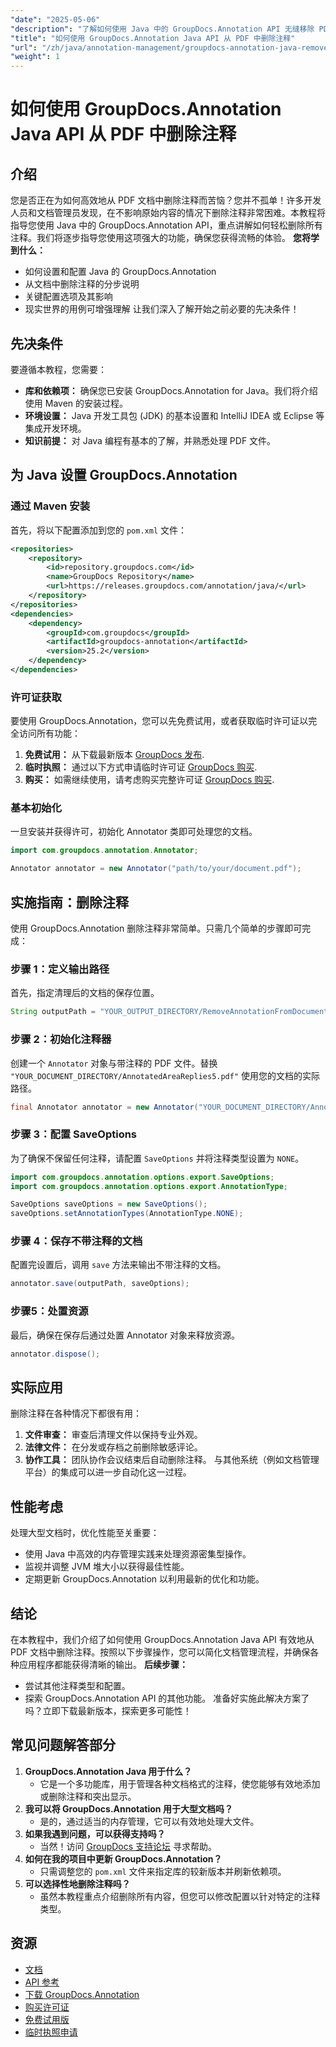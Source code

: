 ```yaml
---
"date": "2025-05-06"
"description": "了解如何使用 Java 中的 GroupDocs.Annotation API 无缝移除 PDF 文档中的注释。按照我们的分步指南，高效管理文档。"
"title": "如何使用 GroupDocs.Annotation Java API 从 PDF 中删除注释"
"url": "/zh/java/annotation-management/groupdocs-annotation-java-remove-pdf-annotations/"
"weight": 1
---
```


# 如何使用 GroupDocs.Annotation Java API 从 PDF 中删除注释
## 介绍
您是否正在为如何高效地从 PDF 文档中删除注释而苦恼？您并不孤单！许多开发人员和文档管理员发现，在不影响原始内容的情况下删除注释非常困难。本教程将指导您使用 Java 中的 GroupDocs.Annotation API，重点讲解如何轻松删除所有注释。我们将逐步指导您使用这项强大的功能，确保您获得流畅的体验。
**您将学到什么：**
- 如何设置和配置 Java 的 GroupDocs.Annotation
- 从文档中删除注释的分步说明
- 关键配置选项及其影响
- 现实世界的用例可增强理解
让我们深入了解开始之前必要的先决条件！
## 先决条件
要遵循本教程，您需要：
- **库和依赖项：** 确保您已安装 GroupDocs.Annotation for Java。我们将介绍使用 Maven 的安装过程。
- **环境设置：** Java 开发工具包 (JDK) 的基本设置和 IntelliJ IDEA 或 Eclipse 等集成开发环境。
- **知识前提：** 对 Java 编程有基本的了解，并熟悉处理 PDF 文件。
## 为 Java 设置 GroupDocs.Annotation
### 通过 Maven 安装
首先，将以下配置添加到您的 `pom.xml` 文件：
```xml
<repositories>
    <repository>
        <id>repository.groupdocs.com</id>
        <name>GroupDocs Repository</name>
        <url>https://releases.groupdocs.com/annotation/java/</url>
    </repository>
</repositories>
<dependencies>
    <dependency>
        <groupId>com.groupdocs</groupId>
        <artifactId>groupdocs-annotation</artifactId>
        <version>25.2</version>
    </dependency>
</dependencies>
```
### 许可证获取
要使用 GroupDocs.Annotation，您可以先免费试用，或者获取临时许可证以完全访问所有功能：
1. **免费试用：** 从下载最新版本 [GroupDocs 发布](https://releases。groupdocs.com/annotation/java/).
2. **临时执照：** 通过以下方式申请临时许可证 [GroupDocs 购买](https://purchase。groupdocs.com/temporary-license/).
3. **购买：** 如需继续使用，请考虑购买完整许可证 [GroupDocs 购买](https://purchase。groupdocs.com/buy).
### 基本初始化
一旦安装并获得许可，初始化 Annotator 类即可处理您的文档。
```java
import com.groupdocs.annotation.Annotator;

Annotator annotator = new Annotator("path/to/your/document.pdf");
```
## 实施指南：删除注释
使用 GroupDocs.Annotation 删除注释非常简单。只需几个简单的步骤即可完成：
### 步骤 1：定义输出路径
首先，指定清理后的文档的保存位置。
```java
String outputPath = "YOUR_OUTPUT_DIRECTORY/RemoveAnnotationFromDocument.pdf"; // 使用您的路径进行更新
```
### 步骤 2：初始化注释器
创建一个 `Annotator` 对象与带注释的 PDF 文件。替换 `"YOUR_DOCUMENT_DIRECTORY/AnnotatedAreaReplies5.pdf"` 使用您的文档的实际路径。
```java
final Annotator annotator = new Annotator("YOUR_DOCUMENT_DIRECTORY/AnnotatedAreaReplies5.pdf");
```
### 步骤 3：配置 SaveOptions
为了确保不保留任何注释，请配置 `SaveOptions` 并将注释类型设置为 `NONE`。
```java
import com.groupdocs.annotation.options.export.SaveOptions;
import com.groupdocs.annotation.options.export.AnnotationType;

SaveOptions saveOptions = new SaveOptions();
saveOptions.setAnnotationTypes(AnnotationType.NONE);
```
### 步骤 4：保存不带注释的文档
配置完设置后，调用 `save` 方法来输出不带注释的文档。
```java
annotator.save(outputPath, saveOptions);
```
### 步骤5：处置资源
最后，确保在保存后通过处置 Annotator 对象来释放资源。
```java
annotator.dispose();
```
## 实际应用
删除注释在各种情况下都很有用：
1. **文件审查：** 审查后清理文件以保持专业外观。
2. **法律文件：** 在分发或存档之前删除敏感评论。
3. **协作工具：** 团队协作会议结束后自动删除注释。
与其他系统（例如文档管理平台）的集成可以进一步自动化这一过程。
## 性能考虑
处理大型文档时，优化性能至关重要：
- 使用 Java 中高效的内存管理实践来处理资源密集型操作。
- 监视并调整 JVM 堆大小以获得最佳性能。
- 定期更新 GroupDocs.Annotation 以利用最新的优化和功能。
## 结论
在本教程中，我们介绍了如何使用 GroupDocs.Annotation Java API 有效地从 PDF 文档中删除注释。按照以下步骤操作，您可以简化文档管理流程，并确保各种应用程序都能获得清晰的输出。
**后续步骤：**
- 尝试其他注释类型和配置。
- 探索 GroupDocs.Annotation API 的其他功能。
准备好实施此解决方案了吗？立即下载最新版本，探索更多可能性！
## 常见问题解答部分
1. **GroupDocs.Annotation Java 用于什么？**
   - 它是一个多功能库，用于管理各种文档格式的注释，使您能够有效地添加或删除注释和突出显示。
2. **我可以将 GroupDocs.Annotation 用于大型文档吗？**
   - 是的，通过适当的内存管理，它可以有效地处理大文件。
3. **如果我遇到问题，可以获得支持吗？**
   - 当然！访问 [GroupDocs 支持论坛](https://forum.groupdocs.com/c/annotation/) 寻求帮助。
4. **如何在我的项目中更新 GroupDocs.Annotation？**
   - 只需调整您的 `pom.xml` 文件来指定库的较新版本并刷新依赖项。
5. **可以选择性地删除注释吗？**
   - 虽然本教程重点介绍删除所有内容，但您可以修改配置以针对特定的注释类型。
## 资源
- [文档](https://docs.groupdocs.com/annotation/java/)
- [API 参考](https://reference.groupdocs.com/annotation/java/)
- [下载 GroupDocs.Annotation](https://releases.groupdocs.com/annotation/java/)
- [购买许可证](https://purchase.groupdocs.com/buy)
- [免费试用版](https://releases.groupdocs.com/annotation/java/)
- [临时执照申请](https://purchase.groupdocs.com/temporary-license/)